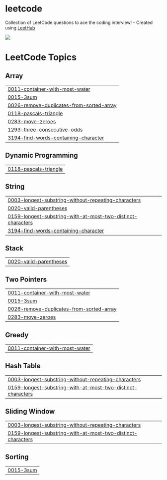 # leetcode
Collection of LeetCode questions to ace the coding interview! - Created using [LeetHub](https://github.com/QasimWani/LeetHub)

![](https://leetcard.jacoblin.cool/rjsgh7943)

<!---LeetCode Topics Start-->
# LeetCode Topics
## Array
|  |
| ------- |
| [0011-container-with-most-water](https://github.com/gpgun0/leetcode/tree/master/0011-container-with-most-water) |
| [0015-3sum](https://github.com/gpgun0/leetcode/tree/master/0015-3sum) |
| [0026-remove-duplicates-from-sorted-array](https://github.com/gpgun0/leetcode/tree/master/0026-remove-duplicates-from-sorted-array) |
| [0118-pascals-triangle](https://github.com/gpgun0/leetcode/tree/master/0118-pascals-triangle) |
| [0283-move-zeroes](https://github.com/gpgun0/leetcode/tree/master/0283-move-zeroes) |
| [1293-three-consecutive-odds](https://github.com/gpgun0/leetcode/tree/master/1293-three-consecutive-odds) |
| [3194-find-words-containing-character](https://github.com/gpgun0/leetcode/tree/master/3194-find-words-containing-character) |
## Dynamic Programming
|  |
| ------- |
| [0118-pascals-triangle](https://github.com/gpgun0/leetcode/tree/master/0118-pascals-triangle) |
## String
|  |
| ------- |
| [0003-longest-substring-without-repeating-characters](https://github.com/gpgun0/leetcode/tree/master/0003-longest-substring-without-repeating-characters) |
| [0020-valid-parentheses](https://github.com/gpgun0/leetcode/tree/master/0020-valid-parentheses) |
| [0159-longest-substring-with-at-most-two-distinct-characters](https://github.com/gpgun0/leetcode/tree/master/0159-longest-substring-with-at-most-two-distinct-characters) |
| [3194-find-words-containing-character](https://github.com/gpgun0/leetcode/tree/master/3194-find-words-containing-character) |
## Stack
|  |
| ------- |
| [0020-valid-parentheses](https://github.com/gpgun0/leetcode/tree/master/0020-valid-parentheses) |
## Two Pointers
|  |
| ------- |
| [0011-container-with-most-water](https://github.com/gpgun0/leetcode/tree/master/0011-container-with-most-water) |
| [0015-3sum](https://github.com/gpgun0/leetcode/tree/master/0015-3sum) |
| [0026-remove-duplicates-from-sorted-array](https://github.com/gpgun0/leetcode/tree/master/0026-remove-duplicates-from-sorted-array) |
| [0283-move-zeroes](https://github.com/gpgun0/leetcode/tree/master/0283-move-zeroes) |
## Greedy
|  |
| ------- |
| [0011-container-with-most-water](https://github.com/gpgun0/leetcode/tree/master/0011-container-with-most-water) |
## Hash Table
|  |
| ------- |
| [0003-longest-substring-without-repeating-characters](https://github.com/gpgun0/leetcode/tree/master/0003-longest-substring-without-repeating-characters) |
| [0159-longest-substring-with-at-most-two-distinct-characters](https://github.com/gpgun0/leetcode/tree/master/0159-longest-substring-with-at-most-two-distinct-characters) |
## Sliding Window
|  |
| ------- |
| [0003-longest-substring-without-repeating-characters](https://github.com/gpgun0/leetcode/tree/master/0003-longest-substring-without-repeating-characters) |
| [0159-longest-substring-with-at-most-two-distinct-characters](https://github.com/gpgun0/leetcode/tree/master/0159-longest-substring-with-at-most-two-distinct-characters) |
## Sorting
|  |
| ------- |
| [0015-3sum](https://github.com/gpgun0/leetcode/tree/master/0015-3sum) |
<!---LeetCode Topics End-->